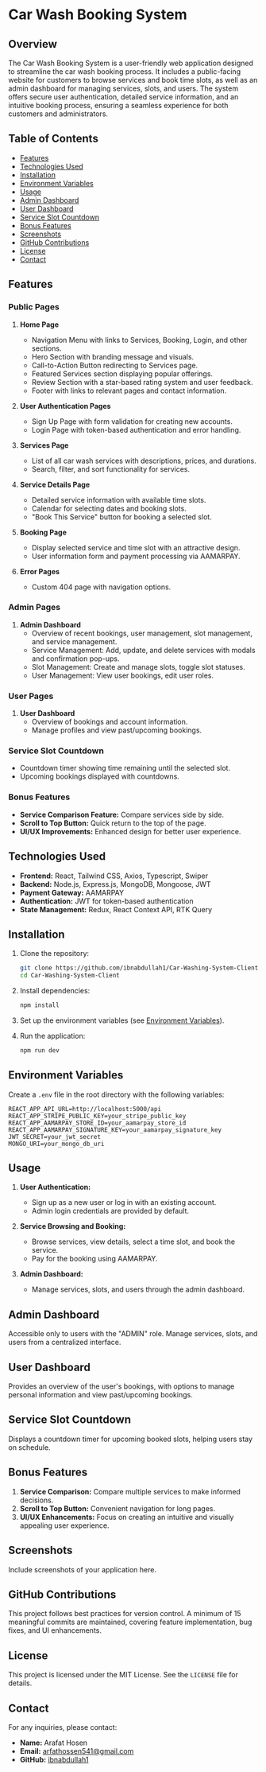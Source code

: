 # Car Wash Booking System

## Overview

The Car Wash Booking System is a user-friendly web application designed to streamline the car wash booking process. It includes a public-facing website for customers to browse services and book time slots, as well as an admin dashboard for managing services, slots, and users. The system offers secure user authentication, detailed service information, and an intuitive booking process, ensuring a seamless experience for both customers and administrators.

## Table of Contents

- [Features](#features)
- [Technologies Used](#technologies-used)
- [Installation](#installation)
- [Environment Variables](#environment-variables)
- [Usage](#usage)
- [Admin Dashboard](#admin-dashboard)
- [User Dashboard](#user-dashboard)
- [Service Slot Countdown](#service-slot-countdown)
- [Bonus Features](#bonus-features)
- [Screenshots](#screenshots)
- [GitHub Contributions](#github-contributions)
- [License](#license)
- [Contact](#contact)

## Features

### Public Pages

1. **Home Page**

   - Navigation Menu with links to Services, Booking, Login, and other sections.
   - Hero Section with branding message and visuals.
   - Call-to-Action Button redirecting to Services page.
   - Featured Services section displaying popular offerings.
   - Review Section with a star-based rating system and user feedback.
   - Footer with links to relevant pages and contact information.

2. **User Authentication Pages**

   - Sign Up Page with form validation for creating new accounts.
   - Login Page with token-based authentication and error handling.

3. **Services Page**

   - List of all car wash services with descriptions, prices, and durations.
   - Search, filter, and sort functionality for services.

4. **Service Details Page**

   - Detailed service information with available time slots.
   - Calendar for selecting dates and booking slots.
   - "Book This Service" button for booking a selected slot.

5. **Booking Page**

   - Display selected service and time slot with an attractive design.
   - User information form and payment processing via AAMARPAY.

6. **Error Pages**
   - Custom 404 page with navigation options.

### Admin Pages

1. **Admin Dashboard**
   - Overview of recent bookings, user management, slot management, and service management.
   - Service Management: Add, update, and delete services with modals and confirmation pop-ups.
   - Slot Management: Create and manage slots, toggle slot statuses.
   - User Management: View user bookings, edit user roles.

### User Pages

1. **User Dashboard**
   - Overview of bookings and account information.
   - Manage profiles and view past/upcoming bookings.

### Service Slot Countdown

- Countdown timer showing time remaining until the selected slot.
- Upcoming bookings displayed with countdowns.

### Bonus Features

- **Service Comparison Feature:** Compare services side by side.
- **Scroll to Top Button:** Quick return to the top of the page.
- **UI/UX Improvements:** Enhanced design for better user experience.

## Technologies Used

- **Frontend:** React, Tailwind CSS, Axios, Typescript, Swiper
- **Backend:** Node.js, Express.js, MongoDB, Mongoose, JWT
- **Payment Gateway:** AAMARPAY
- **Authentication:** JWT for token-based authentication
- **State Management:** Redux, React Context API, RTK Query

## Installation

1. Clone the repository:

   ```bash
   git clone https://github.com/ibnabdullah1/Car-Washing-System-Client.git
   cd Car-Washing-System-Client
   ```

2. Install dependencies:

   ```bash
   npm install
   ```

3. Set up the environment variables (see [Environment Variables](#environment-variables)).

4. Run the application:
   ```bash
   npm run dev
   ```

## Environment Variables

Create a `.env` file in the root directory with the following variables:

```plaintext
REACT_APP_API_URL=http://localhost:5000/api
REACT_APP_STRIPE_PUBLIC_KEY=your_stripe_public_key
REACT_APP_AAMARPAY_STORE_ID=your_aamarpay_store_id
REACT_APP_AAMARPAY_SIGNATURE_KEY=your_aamarpay_signature_key
JWT_SECRET=your_jwt_secret
MONGO_URI=your_mongo_db_uri
```

## Usage

1. **User Authentication:**

   - Sign up as a new user or log in with an existing account.
   - Admin login credentials are provided by default.

2. **Service Browsing and Booking:**

   - Browse services, view details, select a time slot, and book the service.
   - Pay for the booking using AAMARPAY.

3. **Admin Dashboard:**
   - Manage services, slots, and users through the admin dashboard.

## Admin Dashboard

Accessible only to users with the "ADMIN" role. Manage services, slots, and users from a centralized interface.

## User Dashboard

Provides an overview of the user's bookings, with options to manage personal information and view past/upcoming bookings.

## Service Slot Countdown

Displays a countdown timer for upcoming booked slots, helping users stay on schedule.

## Bonus Features

1. **Service Comparison:** Compare multiple services to make informed decisions.
2. **Scroll to Top Button:** Convenient navigation for long pages.
3. **UI/UX Enhancements:** Focus on creating an intuitive and visually appealing user experience.

## Screenshots

Include screenshots of your application here.

## GitHub Contributions

This project follows best practices for version control. A minimum of 15 meaningful commits are maintained, covering feature implementation, bug fixes, and UI enhancements.

## License

This project is licensed under the MIT License. See the `LICENSE` file for details.

## Contact

For any inquiries, please contact:

- **Name:** Arafat Hosen
- **Email:** arfathossen541@gmail.com
- **GitHub:** [ibnabdullah1](https://github.com/ibnabdullah1)
